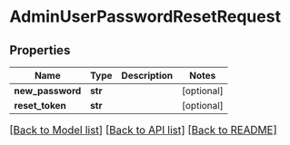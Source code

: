 # AdminUserPasswordResetRequest

## Properties
Name | Type | Description | Notes
------------ | ------------- | ------------- | -------------
**new_password** | **str** |  | [optional] 
**reset_token** | **str** |  | [optional] 

[[Back to Model list]](../README.md#documentation-for-models) [[Back to API list]](../README.md#documentation-for-api-endpoints) [[Back to README]](../README.md)

<style>
     p, ul, ol, li { font-size: 18px !important;}
</style>


